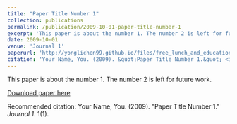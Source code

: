 ```yaml
---
title: "Paper Title Number 1"
collection: publications
permalink: /publication/2009-10-01-paper-title-number-1
excerpt: 'This paper is about the number 1. The number 2 is left for future work.'
date: 2009-10-01
venue: 'Journal 1'
paperurl: 'http://yonglichen99.github.io/files/free_lunch_and_education_v4.5.pdf'
citation: 'Your Name, You. (2009). &quot;Paper Title Number 1.&quot; <i>Journal 1</i>. 1(1).'
---
```

This paper is about the number 1. The number 2 is left for future work.

[Download paper here](http://yonglichen99.github.io/files/free_lunch_and_education_v4.5.pdf)

Recommended citation: Your Name, You. (2009). "Paper Title Number 1." <i>Journal 1</i>. 1(1).
